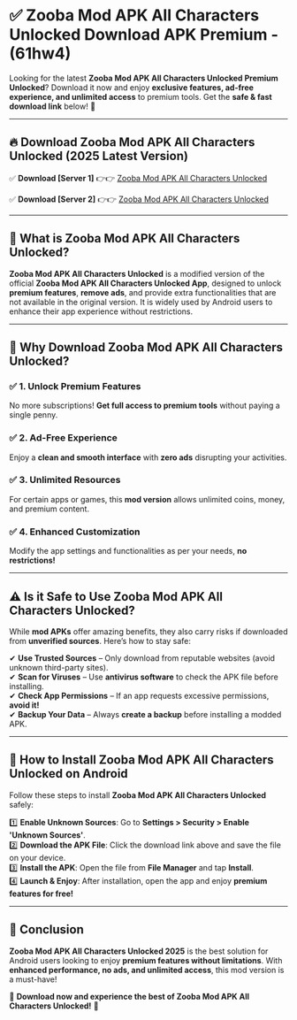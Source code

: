 
# ✅ Zooba Mod APK All Characters Unlocked Download APK Premium -  (61hw4) 

Looking for the latest **Zooba Mod APK All Characters Unlocked Premium Unlocked**? Download it now and enjoy **exclusive features, ad-free experience, and unlimited access** to premium tools. Get the **safe & fast download link** below! 🚀

---

## 🔥 Download Zooba Mod APK All Characters Unlocked (2025 Latest Version)

✅ **Download [Server 1]** 👉👉 [Zooba Mod APK All Characters Unlocked ](https://apkcomod.com?title=Zooba_Mod_APK_All_Characters_Unlocked)  

✅ **Download [Server 2]** 👉👉 [Zooba Mod APK All Characters Unlocked ](https://apkcomod.com?title=Zooba_Mod_APK_All_Characters_Unlocked)  


---

## 📌 What is Zooba Mod APK All Characters Unlocked?

**Zooba Mod APK All Characters Unlocked** is a modified version of the official **Zooba Mod APK All Characters Unlocked App**, designed to unlock **premium features**, **remove ads**, and provide extra functionalities that are not available in the original version. It is widely used by Android users to enhance their app experience without restrictions.

---

## 🌟 Why Download Zooba Mod APK All Characters Unlocked?

### ✅ 1. Unlock Premium Features
No more subscriptions! **Get full access to premium tools** without paying a single penny.

### ✅ 2. Ad-Free Experience
Enjoy a **clean and smooth interface** with **zero ads** disrupting your activities.

### ✅ 3. Unlimited Resources
For certain apps or games, this **mod version** allows unlimited coins, money, and premium content.

### ✅ 4. Enhanced Customization
Modify the app settings and functionalities as per your needs, **no restrictions!**

---

## ⚠️ Is it Safe to Use Zooba Mod APK All Characters Unlocked?

While **mod APKs** offer amazing benefits, they also carry risks if downloaded from **unverified sources**. Here’s how to stay safe:

✔ **Use Trusted Sources** – Only download from reputable websites (avoid unknown third-party sites).  
✔ **Scan for Viruses** – Use **antivirus software** to check the APK file before installing.  
✔ **Check App Permissions** – If an app requests excessive permissions, **avoid it!**  
✔ **Backup Your Data** – Always **create a backup** before installing a modded APK.

---

## 📲 How to Install Zooba Mod APK All Characters Unlocked on Android

Follow these steps to install **Zooba Mod APK All Characters Unlocked** safely:

1️⃣ **Enable Unknown Sources**: Go to **Settings > Security > Enable 'Unknown Sources'**.  
2️⃣ **Download the APK File**: Click the download link above and save the file on your device.  
3️⃣ **Install the APK**: Open the file from **File Manager** and tap **Install**.  
4️⃣ **Launch & Enjoy**: After installation, open the app and enjoy **premium features for free!**

---

## 🚀 Conclusion

**Zooba Mod APK All Characters Unlocked 2025** is the best solution for Android users looking to enjoy **premium features without limitations**. With **enhanced performance, no ads, and unlimited access**, this mod version is a must-have!

🔻 **Download now and experience the best of Zooba Mod APK All Characters Unlocked!** 🔻

